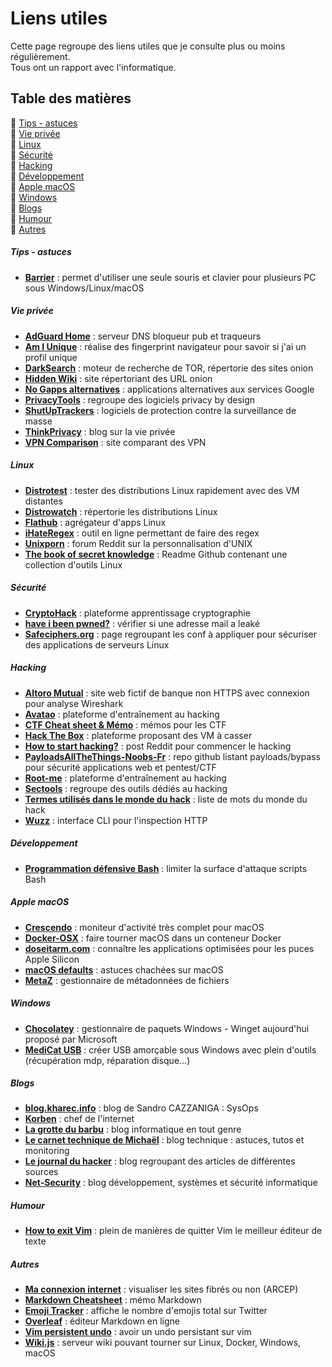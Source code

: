 # Liens utiles

Cette page regroupe des liens utiles que je consulte plus ou moins régulièrement.  
Tous ont un rapport avec l'informatique.

## Table des matières

:small_orange_diamond: [Tips - astuces](#section-tips-astuces)  
:small_orange_diamond: [Vie privée](#section-vie-privee)  
:small_orange_diamond: [Linux](#section-linux)  
:small_orange_diamond: [Sécurité](#section-securite)  
:small_orange_diamond: [Hacking](#section-hacking)  
:small_orange_diamond: [Développement](#section-developpement)  
:small_orange_diamond: [Apple macOS](#section-apple-macos)  
:small_orange_diamond: [Windows](#section-windows)  
:small_orange_diamond: [Blogs](#section-blogs)  
:small_orange_diamond: [Humour](#section-humour)  
:small_orange_diamond: [Autres](#section-autres)  

<div id='section-tips-astuces'/>

##### Tips - astuces

* **[Barrier](https://github.com/debauchee/barrier)** : permet d'utiliser une seule souris et clavier pour plusieurs PC sous Windows/Linux/macOS

<div id='section-vie-privee'/>

##### Vie privée

* **[AdGuard Home](https://github.com/AdguardTeam/AdGuardHome/blob/master/README.md)** : serveur DNS bloqueur pub et traqueurs
* **[Am I Unique](https://amiunique.org)** : réalise des fingerprint navigateur pour savoir si j'ai un profil unique
* **[DarkSearch](https://darksearch.io)** : moteur de recherche de TOR, répertorie des sites onion
* **[Hidden Wiki](https://thehiddenwiki.org)** : site répertoriant des URL onion
* **[No Gapps alternatives](https://shadow53.com/android/no-gapps/alternatives)** : applications alternatives aux services Google
* **[PrivacyTools](https://www.privacytools.io)** : regroupe des logiciels privacy by design
* **[ShutUpTrackers](https://shutuptrackers.com)** : logiciels de protection contre la surveillance de masse
* **[ThinkPrivacy](https://www.thinkprivacy.ch)** : blog sur la vie privée
* **[VPN Comparison](https://thatoneprivacysite.net)** : site comparant des VPN

<div id='section-linux'/>

##### Linux

* **[Distrotest](https://distrotest.net)** : tester des distributions Linux rapidement avec des VM distantes
* **[Distrowatch](https://distrowatch.com)** : répertorie les distributions Linux
* **[Flathub](https://flathub.org/home)** : agrégateur d'apps Linux
* **[iHateRegex](https://ihateregex.io)** : outil en ligne permettant de faire des regex
* **[Unixporn](https://www.reddit.com/r/unixporn)** : forum Reddit sur la personnalisation d'UNIX
* **[The book of secret knowledge](https://github.com/trimstray/the-book-of-secret-knowledge)** : Readme Github contenant une collection d'outils Linux

<div id='section-securite'/>

##### Sécurité

* **[CryptoHack](https://cryptohack.org)** : plateforme apprentissage cryptographie
* **[have i been pwned?](https://haveibeenpwned.com)** : vérifier si une adresse mail a leaké
* **[Safeciphers.org](https://safeciphers.org)** : page regroupant les conf à appliquer pour sécuriser des applications de serveurs Linux

<div id='section-hacking'/>

##### Hacking

* **[Altoro Mutual](http://www.altoromutual.com/login.jsp)** : site web fictif de banque non HTTPS avec connexion pour analyse Wireshark
* **[Avatao](https://avatao.com)** : plateforme d'entraînement au hacking
* **[CTF Cheat sheet & Mémo](https://lestutosdeprocessus.fr/ctf-cheat-sheet)** : mémos pour les CTF
* **[Hack The Box](https://www.hackthebox.eu)** : plateforme proposant des VM à casser
* **[How to start hacking?](https://www.reddit.com/r/hacking/comments/a3oicn/how_to_start_hacking_the_ultimate_two_path_guide)** : post Reddit pour commencer le hacking
* **[PayloadsAllTheThings-Noobs-Fr](https://github.com/TeePee/PayloadsAllTheThings-Noobs-Fr)** : repo github listant payloads/bypass pour sécurité applications web et pentest/CTF
* **[Root-me](https://www.root-me.org)** : plateforme d'entraînement au hacking
* **[Sectools](https://sectools.org)** : regroupe des outils dédiés au hacking
* **[Termes utilisés dans le monde du hack](https://www.crazyws.fr/culture/termes-utilises-dans-le-monde-du-hack-et-de-la-securite-Q55PK.html)** : liste de mots du monde du hack
* **[Wuzz](https://github.com/asciimoo/wuzz/blob/master/README.md)** : interface CLI pour l'inspection HTTP

<div id='section-developpement'/>

##### Développement

* **[Programmation défensive Bash](https://blog.seboss666.info/2020/04/programmation-defensive-en-bash)** : limiter la surface d'attaque scripts Bash

<div id='section-apple-macos'/>

##### Apple macOS

* **[Crescendo](https://segphault.io/posts/2020/03/crescendo)** : moniteur d'activité très complet pour macOS
* **[Docker-OSX](https://github.com/sickcodes/Docker-OSX/blob/master/README.md)** : faire tourner macOS dans un conteneur Docker
* **[doseitarm.com](https://doesitarm.com/kind/developer-tools)** : connaître les applications optimisées pour les puces Apple Silicon
* **[macOS defaults](https://macos-defaults.com/fr)** : astuces chachées sur macOS
* **[MetaZ](https://metaz.io)** : gestionnaire de métadonnées de fichiers

<div id='section-windows'/>

##### Windows

* **[Chocolatey](https://chocolatey.org)** : gestionnaire de paquets Windows - Winget aujourd'hui proposé par Microsoft
* **[MediCat USB](https://gbatemp.net/threads/medicat-dvd-a-multiboot-linux-dvd.361577)** : créer USB amorçable sous Windows avec plein d'outils (récupération mdp, réparation disque...)

<div id='section-blogs'/>

##### Blogs

* **[blog.kharec.info](https://blog.kharec.info)** : blog de Sandro CAZZANIGA : SysOps
* **[Korben](https://korben.info)** : chef de l'internet
* **[La grotte du barbu](https://www.grottedubarbu.fr)** : blog informatique en tout genre
* **[Le carnet technique de Michaël](https://michael.parienti.net)** : blog technique : astuces, tutos et monitoring
* **[Le journal du hacker](https://www.journalduhacker.net)** : blog regroupant des articles de différentes sources
* **[Net-Security](https://net-security.fr)** : blog développement, systèmes et sécurité informatique

<div id='section-humour'/>

##### Humour

* **[How to exit Vim](https://github.com/hakluke/how-to-exit-vim/blob/master/README.md)** : plein de manières de quitter Vim le meilleur éditeur de texte

<div id='section-autres'/>

##### Autres

* **[Ma connexion internet](https://maconnexioninternet.arcep.fr)** : visualiser les sites fibrés ou non (ARCEP)
* **[Markdown Cheatsheet](https://github.com/adam-p/markdown-here/wiki/Markdown-Cheatsheet)** : mémo Markdown
* **[Emoji Tracker](http://www.emojitracker.com/)** : affiche le nombre d'emojis total sur Twitter
* **[Overleaf](https://www.overleaf.com)** : éditeur Markdown en ligne
* **[Vim persistent undo](https://jovicailic.org/2017/04/vim-persistent-undo)** : avoir un undo persistant sur vim
* **[Wiki.js](https://wiki.js.org)** : serveur wiki pouvant tourner sur Linux, Docker, Windows, macOS
